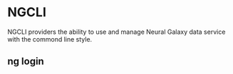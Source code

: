# NGCLI 

NGCLI providers the ability to use and manage Neural Galaxy data service with the commond line style.

## ng login
